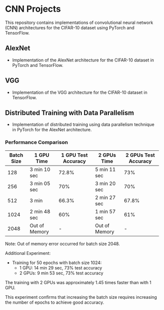 # CNN Projects

This repository contains implementations of convolutional neural network (CNN) architectures for the CIFAR-10 dataset using PyTorch and TensorFlow.

## AlexNet
- Implementation of the AlexNet architecture for the CIFAR-10 dataset in PyTorch and TensorFlow.

## VGG
- Implementation of the VGG architecture for the CIFAR-10 dataset in TensorFlow.

## Distributed Training with Data Parallelism
- Implementation of distributed training using data parallelism technique in PyTorch for the AlexNet architecture.

### Performance Comparison

| Batch Size | 1 GPU Time              | 1 GPU Test Accuracy | 2 GPUs Time             | 2 GPUs Test Accuracy |
|------------|-------------------------|---------------------|--------------------------|----------------------|
| 128        | 3 min 10 sec            | 72.8%               | 5 min 11 sec             | 73%                  |
| 256        | 3 min 05 sec            | 70%                 | 3 min 20 sec             | 70%                  |
| 512        | 3 min                   | 66.3%               | 2 min 27 sec             | 67.8%                |
| 1024       | 2 min 48 sec            | 60%                 | 1 min 57 sec             | 61%                  |
| 2048       | Out of Memory           | -                   | Out of Memory            | -                    |

Note: Out of memory error occurred for batch size 2048.

Additional Experiment:
- Training for 50 epochs with batch size 1024:
  - 1 GPU: 14 min 29 sec, 73% test accuracy
  - 2 GPUs: 9 min 53 sec, 73% test accuracy

The training with 2 GPUs was approximately 1.45 times faster than with 1 GPU.

This experiment confirms that increasing the batch size requires increasing the number of epochs to achieve good accuracy.

